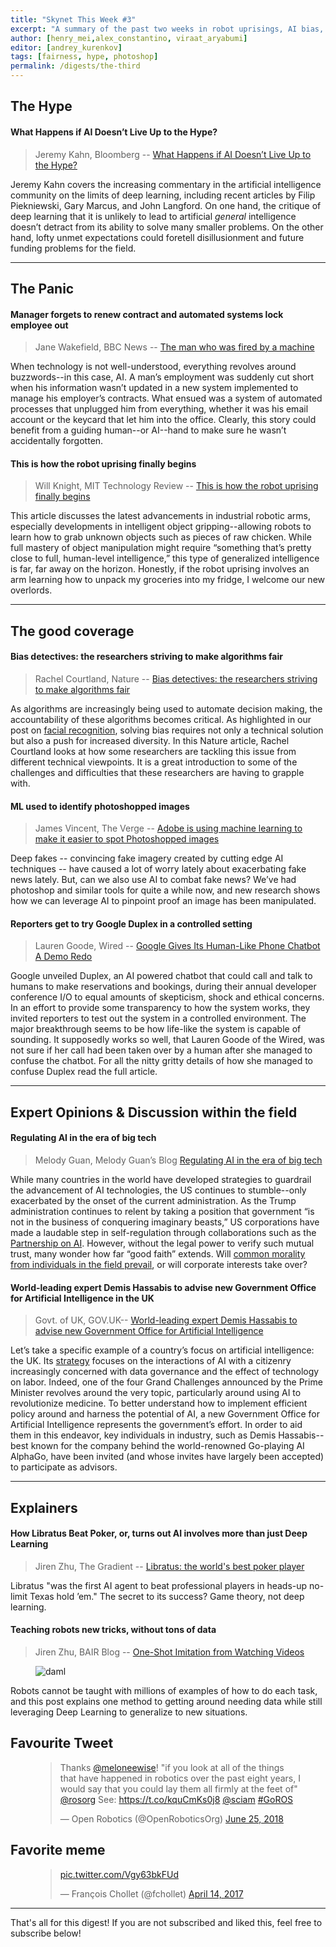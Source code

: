 ```yaml
---
title: "Skynet This Week #3"
excerpt: "A summary of the past two weeks in robot uprisings, AI bias, and new policy initiatives"
author: [henry_mei,alex_constantino, viraat_aryabumi]
editor: [andrey_kurenkov]
tags: [fairness, hype, photoshop]
permalink: /digests/the-third
---
```


## The Hype


#### What Happens if AI Doesn’t Live Up to the Hype?

> Jeremy Kahn, Bloomberg -- [What Happens if AI Doesn’t Live Up to the Hype?](https://www.bloomberg.com/news/articles/2018-06-18/what-happens-if-ai-doesn-t-live-up-to-the-hype)


Jeremy Kahn covers the increasing commentary in the artificial intelligence community on the limits of deep learning, including recent articles by Filip Piekniewski, Gary Marcus, and John Langford. On one hand, the critique of deep learning that it is unlikely to lead to artificial *general* intelligence doesn’t detract from its ability to solve many smaller problems. On the other hand, lofty unmet expectations could foretell disillusionment and future funding problems for the field.

<hr>

## The Panic

#### Manager forgets to renew contract and automated systems lock employee out

> Jane Wakefield, BBC News -- [The man who was fired by a machine](https://www.bbc.co.uk/news/technology-44561838)


When technology is not well-understood, everything revolves around buzzwords--in this case, AI. A man’s employment was suddenly cut short when his information wasn’t updated in a new system implemented to manage his employer’s contracts. What ensued was a system of automated processes that unplugged him from everything, whether it was his email account or the keycard that let him into the office. Clearly, this story could benefit from a guiding human--or AI--hand to make sure he wasn’t accidentally forgotten. 

#### This is how the robot uprising finally begins 

> Will Knight, MIT Technology Review -- [This is how the robot uprising finally begins](https://www.technologyreview.com/s/611424/this-is-how-the-robot-uprising-finally-begins/)


This article discusses the latest advancements in industrial robotic arms, especially developments in intelligent object gripping--allowing robots to learn how to grab unknown objects such as pieces of raw chicken. While full mastery of object manipulation might require “something that’s pretty close to full, human-level intelligence,” this type of generalized intelligence is far, far away on the horizon. Honestly, if the robot uprising involves an arm learning how to unpack my groceries into my fridge, I welcome our new overlords. 

<hr>

## The good coverage

#### Bias detectives: the researchers striving to make algorithms fair

> Rachel Courtland, Nature -- [Bias detectives: the researchers striving to make algorithms fair](https://www.nature.com/articles/d41586-018-05469-3)


As algorithms are increasingly being used to automate decision making, the accountability of these algorithms becomes critical. As highlighted in our post on [facial recognition](https://www.skynettoday.com/briefs/face-recog/), solving bias requires not only a technical solution but also a push for increased diversity. In this Nature article, Rachel Courtland looks at how some researchers are tackling this issue from different technical viewpoints. It is a great introduction to some of the challenges and difficulties that these researchers are having to grapple with. 

#### ML used to identify photoshopped images

> James Vincent, The Verge -- [Adobe is using machine learning to make it easier to spot Photoshopped images](https://www.theverge.com/2018/6/22/17487764/adobe-photoshopped-fakes-edit-spotted-using-machine-learning-ai)


Deep fakes -- convincing fake imagery created by cutting edge AI techniques -- have caused a lot of worry lately about exacerbating fake news lately. But, can we also use AI to combat fake news? We’ve had photoshop and similar tools for quite a while now, and new research shows how we can leverage AI to pinpoint proof an image has been manipulated. 

#### Reporters get to try Google Duplex in a controlled setting

> Lauren Goode, Wired -- [Google Gives Its Human-Like Phone Chatbot A Demo Redo](https://www.wired.com/story/google-duplex-gets-a-second-debut/)

Google unveiled Duplex, an AI powered chatbot that could call and talk to humans to make reservations and bookings, during their annual developer conference I/O to equal amounts of skepticism, shock and ethical concerns. In an effort to provide some transparency to how the system works, they invited reporters to test out the system in a controlled environment. The major breakthrough seems to be how life-like the system is capable of sounding. It supposedly works so well, that Lauren Goode of the Wired, was not sure if her call had been taken over by a human after she managed to confuse the chatbot. For all the nitty gritty details of how she managed to confuse Duplex read the full article. 

<hr>

## Expert Opinions & Discussion within the field

#### Regulating AI in the era of big tech 

> Melody Guan, Melody Guan’s Blog [Regulating AI in the era of big tech](https://melodyguan.github.io/2018/06/23/Regulating-AI-BigTech.html)


While many countries in the world have developed strategies to guardrail the advancement of AI technologies, the US continues to stumble--only exacerbated by the onset of the current administration. As the Trump administration continues to relent by taking a position that government “is not in the business of conquering imaginary beasts,” US corporations have made a laudable step in self-regulation through collaborations such as the [Partnership on AI](https://www.partnershiponai.org/). However, without the legal power to verify such mutual trust, many wonder how far “good faith” extends. Will [common morality from individuals in the field prevail](https://www.nytimes.com/2018/06/01/technology/google-pentagon-project-maven.html), or will corporate interests take over?

#### World-leading expert Demis Hassabis to advise new Government Office for Artificial Intelligence in the UK 

> Govt. of UK, GOV.UK-- [World-leading expert Demis Hassabis to advise new Government Office for Artificial Intelligence](https://www.gov.uk/government/news/world-leading-expert-demis-hassabis-to-advise-new-government-office-for-artificial-intelligence)


Let’s take a specific example of a country’s focus on artificial intelligence: the UK. Its [strategy](https://publications.parliament.uk/pa/ld201719/ldselect/ldai/100/100.pdf) focuses on the interactions of AI with a citizenry increasingly concerned with data governance and the effect of technology on labor.  Indeed, one of the four Grand Challenges announced by the Prime Minister revolves around the very topic, particularly around using AI to revolutionize medicine. To better understand how to implement efficient policy around and harness the potential of AI, a new Government Office for Artificial Intelligence represents the government’s effort. In order to aid them in this endeavor, key individuals in industry, such as Demis Hassabis--best known for the company behind the world-renowned Go-playing AI AlphaGo, have been invited (and whose invites have largely been accepted) to participate as advisors.  

<hr>

## Explainers

#### How Libratus Beat Poker, or, turns out AI involves more than just Deep Learning

> Jiren Zhu, The Gradient -- [Libratus: the world's best poker player](https://thegradient.pub/libratus-poker/)


Libratus "was the first AI agent to beat professional players in heads-up no-limit Texas hold ’em." The secret to its success? Game theory, not deep learning.


#### Teaching robots new tricks, without tons of data

> Jiren Zhu, BAIR Blog -- [One-Shot Imitation from Watching Videos
](http://bair.berkeley.edu/blog/2018/06/28/daml/)

<figure>
      <img src="http://bair.berkeley.edu/static/blog/daml/daml_placing_peach.gif"  alt="daml"/>
</figure>

Robots cannot be taught with millions of examples of how to do each task, and this post explains one method to getting around needing data while still leveraging Deep Learning to generalize to new situations.

## Favourite Tweet
<figure>
<blockquote class="twitter-tweet" data-lang="en"><p lang="en" dir="ltr">Thanks <a href="https://twitter.com/meloneewise?ref_src=twsrc%5Etfw">@meloneewise</a>! &quot;if you look at all of the things that have happened in robotics over the past eight years, I would say that you could lay them all firmly at the feet of&quot; <a href="https://twitter.com/rosorg?ref_src=twsrc%5Etfw">@rosorg</a> See: <a href="https://t.co/kquCmKs0j8">https://t.co/kquCmKs0j8</a> <a href="https://twitter.com/sciam?ref_src=twsrc%5Etfw">@sciam</a> <a href="https://twitter.com/hashtag/GoROS?src=hash&amp;ref_src=twsrc%5Etfw">#GoROS</a></p>&mdash; Open Robotics (@OpenRoboticsOrg) <a href="https://twitter.com/OpenRoboticsOrg/status/1011386930133716992?ref_src=twsrc%5Etfw">June 25, 2018</a></blockquote>
<script async src="https://platform.twitter.com/widgets.js" charset="utf-8"></script>
</figure>

## Favorite meme
<figure>
<blockquote class="twitter-tweet" data-lang="en"><p lang="und" dir="ltr"><a href="https://t.co/Vgy63bkFUd">pic.twitter.com/Vgy63bkFUd</a></p>&mdash; François Chollet (@fchollet) <a href="https://twitter.com/fchollet/status/852676225382326272?ref_src=twsrc%5Etfw">April 14, 2017</a></blockquote>
<script async src="https://platform.twitter.com/widgets.js" charset="utf-8"></script>
</figure>


<hr>

That's all for this digest! If you are not subscribed and liked this, feel free to subscribe below!









